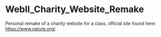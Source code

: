 # WebII_Charity_Website_Remake

Personal remake of a charity website for a class, official site found here: https://www.nature.org/
